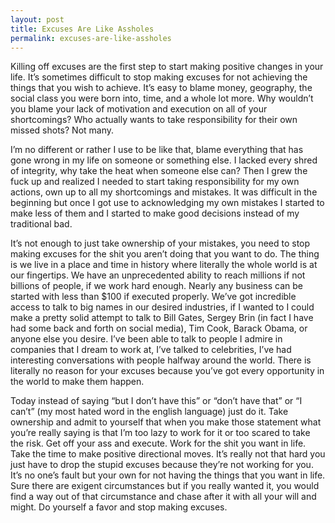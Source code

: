 ```yaml
---
layout: post
title: Excuses Are Like Assholes
permalink: excuses-are-like-assholes
---
```




Killing off excuses are the first step to start making positive changes in your life. It’s sometimes difficult to stop making excuses for not achieving the things that you wish to achieve. It’s easy to blame money, geography, the social class you were born into, time, and a whole lot more. Why wouldn’t you blame your lack of motivation and execution on all of your shortcomings? Who actually wants to take responsibility for their own missed shots? Not many.

I’m no different or rather I use to be like that, blame everything that has gone wrong in my life on someone or something else. I lacked every shred of integrity, why take the heat when someone else can? Then I grew the fuck up and realized I needed to start taking responsibility for my own actions, own up to all my shortcomings and mistakes. It was difficult in the beginning but once I got use to acknowledging my own mistakes I started to make less of them and I started to make good decisions instead of my traditional bad.

It’s not enough to just take ownership of your mistakes, you need to stop making excuses for the shit you aren’t doing that you want to do. The thing is we live in a place and time in history where literally the whole world is at our fingertips. We have an unprecedented ability to reach millions if not billions of people, if we work hard enough. Nearly any business can be started with less than $100 if executed properly. We’ve got incredible access to talk to big names in our desired industries, if I wanted to I could make a pretty solid attempt to talk to Bill Gates, Sergey Brin (in fact I have had some back and forth on social media), Tim Cook, Barack Obama, or anyone else you desire. I’ve been able to talk to people I admire in companies that I dream to work at, I’ve talked to celebrities, I’ve had interesting conversations with people halfway around the world. There is literally no reason for your excuses because you’ve got every opportunity in the world to make them happen.

Today instead of saying “but I don’t have this” or “don’t have that” or “I can’t” (my most hated word in the english language) just do it. Take ownership and admit to yourself that when you make those statement what you’re really saying is that I’m too lazy to work for it or too scared to take the risk. Get off your ass and execute. Work for the shit you want in life. Take the time to make positive directional moves. It’s really not that hard you just have to drop the stupid excuses because they’re not working for you. It’s no one’s fault but your own for not having the things that you want in life. Sure there are exigent circumstances but if you really wanted it, you would find a way out of that circumstance and chase after it with all your will and might. Do yourself a favor and stop making excuses.

